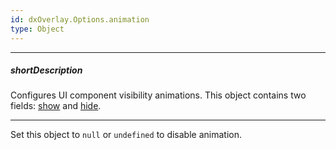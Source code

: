 ```yaml
---
id: dxOverlay.Options.animation
type: Object
---
```

---
##### shortDescription
Configures UI component visibility animations. This object contains two fields: [show](/api-reference/10%20UI%20Widgets/dxOverlay/1%20Configuration/animation/show.md '{basewidgetpath}/Configuration/animation/#show') and [hide](/api-reference/10%20UI%20Widgets/dxOverlay/1%20Configuration/animation/hide.md '{basewidgetpath}/Configuration/animation/#hide').

---
Set this object to `null` or `undefined` to disable animation.